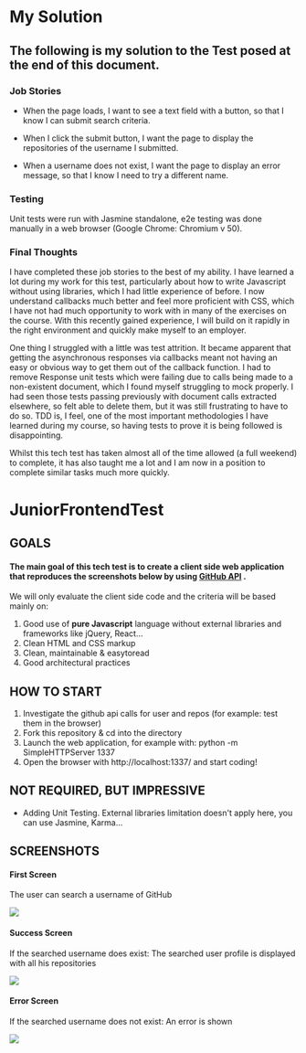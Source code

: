 # My Solution

## The following is my solution to the Test posed at the end of this document.

### Job Stories

* When the page loads, I want to see a text field with a button, so that I know I can submit search criteria.

* When I click the submit button, I want the page to display the repositories of the username I submitted.

* When a username does not exist, I want the page to display an error message, so that I know I need to try a different name.

### Testing

Unit tests were run with Jasmine standalone, e2e testing was done manually in a web browser (Google Chrome: Chromium v 50).

### Final Thoughts

I have completed these job stories to the best of my ability.  I have learned a lot during my work for this test, particularly about how to write Javascript without using libraries, which I had little experience of before.  I now understand callbacks much better and feel more proficient with CSS, which I have not had much opportunity to work with in many of the exercises on the course.  With this recently gained experience, I will build on it rapidly in the right environment and quickly make myself to an employer.

One thing I struggled with a little was test attrition.  It became apparent that getting the asynchronous responses via callbacks meant not having an easy or obvious way to get them out of the callback function.  I had to remove Response unit tests which were failing due to calls being made to a non-existent document, which I found myself struggling to mock properly.  I had seen those tests passing previously with document calls extracted elsewhere, so felt able to delete them, but it was still frustrating to have to do so.  TDD is, I feel, one of the most important methodologies I have learned during my course, so having tests to prove it is being followed is disappointing.

Whilst this tech test has taken almost all of the time allowed (a full weekend) to complete, it has also taught me a lot and I am now in a position to complete similar tasks much more quickly.

# JuniorFrontendTest

## GOALS


#### The main goal of this tech test is to create a client side web application that reproduces the screenshots below by using [GitHub API](https://developer.github.com/v3/) .

We will only evaluate the client side code and the criteria will be based mainly on:

1. Good use of **pure Javascript** language without external libraries and frameworks like jQuery, React...
2. Clean HTML and CSS markup
3. Clean, maintainable & easy­to­read
4. Good architectural practices

## HOW TO START

1. Investigate the github api calls for user and repos (for example: test them in the browser)
2. Fork this repository & cd into the directory
3. Launch the web application, for example with: python -m SimpleHTTPServer 1337
4. Open the browser with http://localhost:1337/ and start coding!

## NOT REQUIRED, BUT IMPRESSIVE

- Adding Unit Testing. External libraries limitation doesn't apply here, you can use Jasmine, Karma...


## SCREENSHOTS

#### First Screen

The user can search a username of GitHub

![](https://github.com/gerardcobas/JuniorFrontendTest/blob/master/images/First-Screen.png)

#### Success Screen

If the searched username does exist: The searched user profile is displayed with all his repositories

![](https://github.com/gerardcobas/JuniorFrontendTest/blob/master/images/Success-screen.png)

#### Error Screen

If the searched username does not exist: An error is shown

![](https://github.com/gerardcobas/JuniorFrontendTest/blob/master/images/Error-screen.png)




